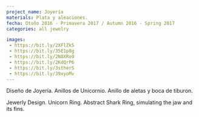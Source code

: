 ```yaml
---
project_name: Joyería
materials: Plata y aleaciones.
fecha: Otoño 2016 - Primavera 2017 / Autumn 2016 - Spring 2017
categories: all jewelry

images:
 - https://bit.ly/2XFlZk5
 - https://bit.ly/35E1p8g
 - https://bit.ly/2N8XRo9
 - https://bit.ly/2KdQrP6
 - https://bit.ly/3stherS
 - https://bit.ly/39xyoMv
---
```


Diseño de Joyería. Anillos de Unicornio. Anillo de aletas y boca de tiburon.


Jewerly Design. Unicorn Ring. Abstract Shark Ring, simulating the jaw and its fins.
